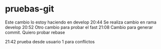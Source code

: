 # pruebas-git

Este cambio lo estoy haciendo en develop
20:44 Se realiza cambio en rama develop
20:52 Otro cambio para probar el fast
21:08 Cambio para generar commit. Quiero probar  rebase

21:42 prueba desde usuario 1 para conflictos
